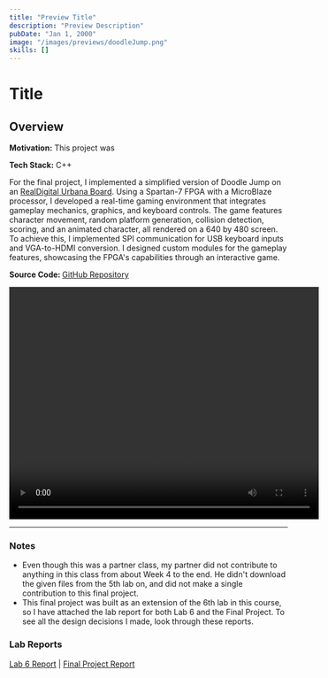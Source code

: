```yaml
---
title: "Preview Title"
description: "Preview Description"
pubDate: "Jan 1, 2000"
image: "/images/previews/doodleJump.png"
skills: []
---
```

# Title
## Overview
<strong>Motivation:</strong> This project was 

<strong>Tech Stack:</strong> C++

For the final project, I implemented a simplified version of Doodle Jump on an <a href="https://www.amd.com/en/corporate/university-program/aup-boards/realdigital-urbana-board.html" target="_blank" rel="noopener noreferrer">RealDigital Urbana Board</a>. Using a Spartan-7 FPGA with a MicroBlaze processor, I developed a real-time gaming environment that integrates gameplay mechanics, graphics, and keyboard controls. The game features character movement, random platform generation, collision detection, scoring, and an animated character, all rendered on a 640 by 480 screen. To achieve this, I implemented SPI communication for USB keyboard inputs and VGA-to-HDMI conversion. I designed custom modules for the gameplay features, showcasing the FPGA's capabilities through an interactive game.

<strong>Source Code: </strong> </strong><a href="https://github.com/Krish-Gandhi/VirtualWhiteboard" target="_blank" rel="noopener noreferrer">GitHub Repository</a>

<video width="560" height="420" controls>
    <source src="path/to/your/video.mp4" type="video/mp4">
    Your browser does not support the video tag.
</video>

---

### Notes
- Even though this was a partner class, my partner did not contribute to anything in this class from about Week 4 to the end. He didn't download the given files from the 5th lab on, and did not make a single contribution to this final project.
- This final project was built as an extension of the 6th lab in this course, so I have attached the lab report for both Lab 6 and the Final Project. To see all the design decisions I made, look through these reports.

### Lab Reports
<a href="../blog_files\DoodleJump\lab 6 report (1).pdf" target="_blank" rel="noopener noreferrer">Lab 6 Report</a> | <a href="../blog_files\DoodleJump\Final Project Report.pdf" target="_blank" rel="noopener noreferrer">Final Project Report</a> 